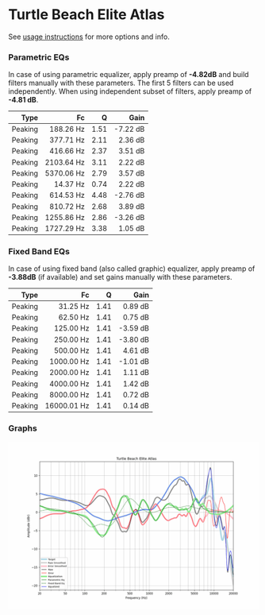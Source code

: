 # Turtle Beach Elite Atlas
See [usage instructions](https://github.com/jaakkopasanen/AutoEq#usage) for more options and info.

### Parametric EQs
In case of using parametric equalizer, apply preamp of **-4.82dB** and build filters manually
with these parameters. The first 5 filters can be used independently.
When using independent subset of filters, apply preamp of **-4.81 dB**.

| Type    | Fc         |    Q | Gain     |
|--------:|-----------:|-----:|---------:|
| Peaking | 188.26 Hz  | 1.51 | -7.22 dB |
| Peaking | 377.71 Hz  | 2.11 | 2.36 dB  |
| Peaking | 416.66 Hz  | 2.37 | 3.51 dB  |
| Peaking | 2103.64 Hz | 3.11 | 2.22 dB  |
| Peaking | 5370.06 Hz | 2.79 | 3.57 dB  |
| Peaking | 14.37 Hz   | 0.74 | 2.22 dB  |
| Peaking | 614.53 Hz  | 4.48 | -2.76 dB |
| Peaking | 810.72 Hz  | 2.68 | 3.89 dB  |
| Peaking | 1255.86 Hz | 2.86 | -3.26 dB |
| Peaking | 1727.29 Hz | 3.38 | 1.05 dB  |

### Fixed Band EQs
In case of using fixed band (also called graphic) equalizer, apply preamp of **-3.88dB**
(if available) and set gains manually with these parameters.

| Type    | Fc          |    Q | Gain     |
|--------:|------------:|-----:|---------:|
| Peaking | 31.25 Hz    | 1.41 | 0.89 dB  |
| Peaking | 62.50 Hz    | 1.41 | 0.75 dB  |
| Peaking | 125.00 Hz   | 1.41 | -3.59 dB |
| Peaking | 250.00 Hz   | 1.41 | -3.80 dB |
| Peaking | 500.00 Hz   | 1.41 | 4.61 dB  |
| Peaking | 1000.00 Hz  | 1.41 | -1.01 dB |
| Peaking | 2000.00 Hz  | 1.41 | 1.11 dB  |
| Peaking | 4000.00 Hz  | 1.41 | 1.42 dB  |
| Peaking | 8000.00 Hz  | 1.41 | 0.72 dB  |
| Peaking | 16000.01 Hz | 1.41 | 0.14 dB  |

### Graphs
![](./Turtle%20Beach%20Elite%20Atlas.png)